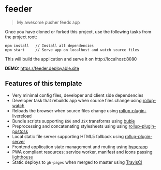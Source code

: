 # feeder
> My awesome pusher feeds app

Once you have cloned or forked this project, use the following tasks from the project root:

```
npm install   // Install all dependencies
npm start     // Serve app on localhost and watch source files
```

This will build the application and serve it on http://localhost:8080

**DEMO:** https://feeder.deployable.site

## Features of this template

- Very minimal config files, developer and client side dependencies
- Developer task that rebuilds app when source files change using [rollup-watch](https://www.npmjs.com/package/rollup-watch)
- Reloads the browser when source files change using [rollup-plugin-livereload](https://www.npmjs.com/package/rollup-plugin-livereload)
- Bundle scripts supporting `ES6` and `JSX` transforms using [buble](https://www.npmjs.com/package/buble)
- Preprocessing and concatenating stylesheets using using [rollup-plugin-postcss](https://www.npmjs.com/package/rollup-plugin-postcss)
- Local static file server supporting HTML5 fallback using [rollup-plugin-server](https://www.npmjs.com/package/rollup-plugin-server)
- Frontend application state management and routing using [hyperapp](https://www.npmjs.com/package/hyperapp)
- PWA compliant resources; service worker, manifest and icons passing [lighthouse](https://github.com/GoogleChrome/lighthouse)
- Static deploys to `gh-pages` when merged to master using [TravisCI](https://travis-ci.org/)
